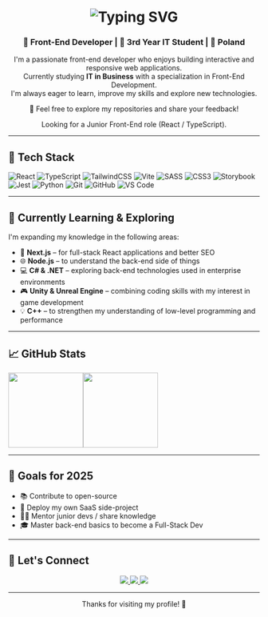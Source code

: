 <h1 align="center"><img src="https://readme-typing-svg.demolab.com?font=Fira+Code&weight=500&pause=1000&color=61DAFB&center=true&vCenter=true&repeat=true&width=435&lines=Hi,+I'm+Kamil;Front-End+Developer;Open+to+Junior+Roles" alt="Typing SVG" /></h1>
<h3 align="center">🎯 Front-End Developer | 💼 3rd Year IT Student | 📍 Poland</h3>

<p align="center">
  I'm a passionate front-end developer who enjoys building interactive and responsive web applications.<br>
  Currently studying <strong>IT in Business</strong> with a specialization in Front-End Development.<br>
  I'm always eager to learn, improve my skills and explore new technologies.
</p>

<p align="center">🚀 Feel free to explore my repositories and share your feedback!</p>

<p align="center">Looking for a Junior Front-End role (React / TypeScript). </p>

---

## 🧰 Tech Stack

![React](https://img.shields.io/badge/-React-61DAFB?logo=react&logoColor=black&style=for-the-badge)
![TypeScript](https://img.shields.io/badge/-TypeScript-3178C6?logo=typescript&logoColor=white&style=for-the-badge)
![TailwindCSS](https://img.shields.io/badge/-TailwindCSS-06B6D4?logo=tailwindcss&logoColor=white&style=for-the-badge)
![Vite](https://img.shields.io/badge/-Vite-646CFF?logo=vite&logoColor=white&style=for-the-badge)
![SASS](https://img.shields.io/badge/-SASS-CC6699?logo=sass&logoColor=white&style=for-the-badge)
![CSS3](https://img.shields.io/badge/-CSS3-1572B6?logo=css3&logoColor=white&style=for-the-badge)
![Storybook](https://img.shields.io/badge/-Storybook-FF4785?logo=storybook&logoColor=white&style=for-the-badge)
![Jest](https://img.shields.io/badge/-Jest-C21325?logo=jest&logoColor=white&style=for-the-badge)
![Python](https://img.shields.io/badge/-Python-3776AB?logo=python&logoColor=white&style=for-the-badge)
![Git](https://img.shields.io/badge/-Git-F05032?logo=git&logoColor=white&style=for-the-badge)
![GitHub](https://img.shields.io/badge/-GitHub-181717?logo=github&logoColor=white&style=for-the-badge)
![VS Code](https://img.shields.io/badge/-VSCode-007ACC?logo=visualstudiocode&logoColor=white&style=for-the-badge)

---

## 🌱 Currently Learning & Exploring

I'm expanding my knowledge in the following areas:

- 🔭 **Next.js** – for full-stack React applications and better SEO
- 🌐 **Node.js** – to understand the back-end side of things
- 💻 **C# & .NET** – exploring back-end technologies used in enterprise environments
- 🎮 **Unity & Unreal Engine** – combining coding skills with my interest in game development
- 💡 **C++** – to strengthen my understanding of low-level programming and performance

---

## 📈 GitHub Stats

 <div align="center" style="display: flex;">
  <img src="https://github-readme-stats.vercel.app/api?username=KamilKonopski&show_icons=true&theme=github_dark" height="150">
  <img src="https://github-readme-stats.vercel.app/api/top-langs/?username=KamilKonopski&layout=compact&theme=github_dark" height="150">
</div>


---

## 🎯 Goals for 2025

- 📚 Contribute to open-source
- 🚀 Deploy my own SaaS side-project
- 👨‍🏫 Mentor junior devs / share knowledge
- 🎓 Master back-end basics to become a Full-Stack Dev

---

## 🤝 Let's Connect

<p align="center">
  <a href="https://www.linkedin.com/in/kamil-konopski-623567205" target="_blank">
    <img src="https://img.shields.io/badge/LinkedIn-0A66C2?logo=linkedin&logoColor=white&style=for-the-badge" />
  </a>
  <a href="mailto:Kamil.Konopski.2000@gmail.com">
    <img src="https://img.shields.io/badge/Email-D14836?logo=gmail&logoColor=white&style=for-the-badge" />
  </a>
  <a href="https://github.com/kamilkonopski">
    <img src="https://img.shields.io/badge/Portfolio-000000?logo=vercel&logoColor=white&style=for-the-badge" />
  </a>
</p>

---

<p align="center">Thanks for visiting my profile! 🙌</p>
